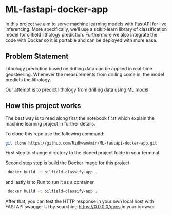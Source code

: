 # ML-fastapi-docker-app
In this project we aim to serve machine learning models with FastAPI for live inferencing. More specifically, we’ll use a scikit-learn library of classification model for oilfield lithology prediction. Furthermore we also integrate the code with Docker so it is portable and can be deployed with more ease.

## Problem Statement
Lithology prediction based on drilling data can be applied in real-time geosteering. Whenever the measurements from drilling come in, the model predicts the lithology. 

Our attempt is to predict lithology from drilling data using ML model.

## How this project works

The best way is to read along first the notebook first which explain the machine learning project in further details.

To clone this repo use the following command:

```bash
git clone https://github.com/RidhwanAmin/ML-fastapi-docker-app.git
```

First step to change directory to the cloned project folde in your terminal. 

Second step step is build the Docker image for this project. 

```bash
 docker build -t oilfield-classify-app .  
```

and lastly is to Run to run it as a container.

```bash
 docker build -t oilfield-classify-app .  
```

After that, you can test the HTTP response in your own local host with FASTAPI swagger UI by searching https://0.0.0.0/docs in your browser. 




